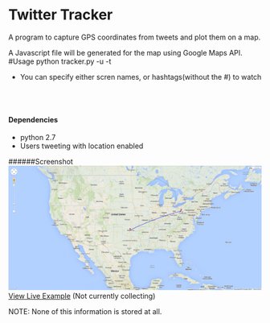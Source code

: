 Twitter Tracker
=========

A program to capture GPS coordinates from tweets and plot them on a map.

A Javascript file will be generated for the map using Google Maps API.
<br>
#Usage
    python tracker.py -u <usernames> -t <hashtags>
<br>
* You can specify either scren names, or hashtags(without the #) to watch
<br>
<br>

#### Dependencies
* python 2.7
* Users tweeting with location enabled


######Screenshot
![alt text](sampleImage.png "Sample Image")
 [View Live Example](https://secure.westcraig.com/tracker/ "Twitter Tracker") (Not currently collecting)

 NOTE: None of this information is stored at all.
